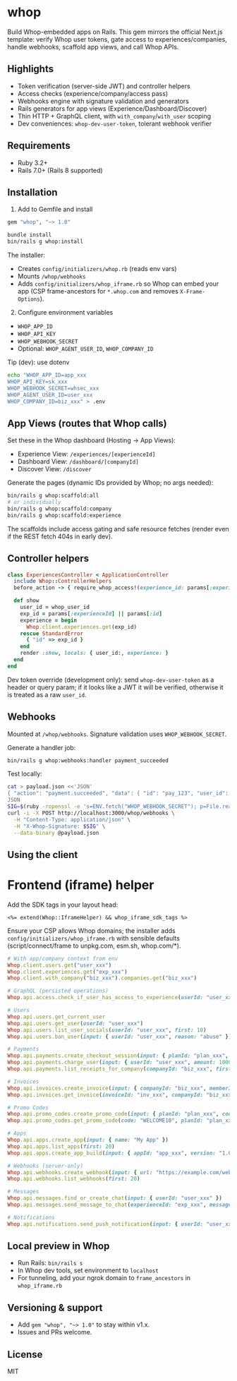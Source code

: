 # whop

Build Whop-embedded apps on Rails. This gem mirrors the official Next.js template: verify Whop user tokens, gate access to experiences/companies, handle webhooks, scaffold app views, and call Whop APIs.

## Highlights

- Token verification (server-side JWT) and controller helpers
- Access checks (experience/company/access pass)
- Webhooks engine with signature validation and generators
- Rails generators for app views (Experience/Dashboard/Discover)
- Thin HTTP + GraphQL client, with `with_company`/`with_user` scoping
- Dev conveniences: `whop-dev-user-token`, tolerant webhook verifier

## Requirements

- Ruby 3.2+
- Rails 7.0+ (Rails 8 supported)

## Installation

1) Add to Gemfile and install

```ruby
gem "whop", "~> 1.0"
```

```bash
bundle install
bin/rails g whop:install
```

The installer:
- Creates `config/initializers/whop.rb` (reads env vars)
- Mounts `/whop/webhooks`
- Adds `config/initializers/whop_iframe.rb` so Whop can embed your app (CSP frame-ancestors for `*.whop.com` and removes `X-Frame-Options`).

2) Configure environment variables

- `WHOP_APP_ID`
- `WHOP_API_KEY`
- `WHOP_WEBHOOK_SECRET`
- Optional: `WHOP_AGENT_USER_ID`, `WHOP_COMPANY_ID`

Tip (dev): use dotenv

```bash
echo "WHOP_APP_ID=app_xxx
WHOP_API_KEY=sk_xxx
WHOP_WEBHOOK_SECRET=whsec_xxx
WHOP_AGENT_USER_ID=user_xxx
WHOP_COMPANY_ID=biz_xxx" > .env
```

## App Views (routes that Whop calls)

Set these in the Whop dashboard (Hosting → App Views):

- Experience View: `/experiences/[experienceId]`
- Dashboard View: `/dashboard/[companyId]`
- Discover View: `/discover`

Generate the pages (dynamic IDs provided by Whop; no args needed):

```bash
bin/rails g whop:scaffold:all
# or individually
bin/rails g whop:scaffold:company
bin/rails g whop:scaffold:experience
```

The scaffolds include access gating and safe resource fetches (render even if the REST fetch 404s in early dev).

## Controller helpers

```ruby
class ExperiencesController < ApplicationController
  include Whop::ControllerHelpers
  before_action -> { require_whop_access!(experience_id: params[:experienceId] || params[:id]) }

  def show
    user_id = whop_user_id
    exp_id = params[:experienceId] || params[:id]
    experience = begin
      Whop.client.experiences.get(exp_id)
    rescue StandardError
      { "id" => exp_id }
    end
    render :show, locals: { user_id:, experience: }
  end
end
```

Dev token override (development only): send `whop-dev-user-token` as a header or query param; if it looks like a JWT it will be verified, otherwise it is treated as a raw `user_id`.

## Webhooks

Mounted at `/whop/webhooks`. Signature validation uses `WHOP_WEBHOOK_SECRET`.

Generate a handler job:

```bash
bin/rails g whop:webhooks:handler payment_succeeded
```

Test locally:

```bash
cat > payload.json <<'JSON'
{ "action": "payment.succeeded", "data": { "id": "pay_123", "user_id": "user_123", "final_amount": 1000, "amount_after_fees": 950, "currency": "USD" } }
JSON
SIG=$(ruby -ropenssl -e 's=ENV.fetch("WHOP_WEBHOOK_SECRET"); p=File.read("payload.json"); puts "sha256=#{OpenSSL::HMAC.hexdigest("SHA256", s, p)}"')
curl -i -X POST http://localhost:3000/whop/webhooks \
  -H "Content-Type: application/json" \
  -H "X-Whop-Signature: $SIG" \
  --data-binary @payload.json
```

## Using the client
# Frontend (iframe) helper

Add the SDK tags in your layout head:

```erb
<%= extend(Whop::IframeHelper) && whop_iframe_sdk_tags %>
```

Ensure your CSP allows Whop domains; the installer adds `config/initializers/whop_iframe.rb` with sensible defaults (script/connect/frame to unpkg.com, esm.sh, whop.com/*).


```ruby
# With app/company context from env
Whop.client.users.get("user_xxx")
Whop.client.experiences.get("exp_xxx")
Whop.client.with_company("biz_xxx").companies.get("biz_xxx")

# GraphQL (persisted operations)
Whop.api.access.check_if_user_has_access_to_experience(userId: "user_xxx", experienceId: "exp_xxx")

# Users
Whop.api.users.get_current_user
Whop.api.users.get_user(userId: "user_xxx")
Whop.api.users.list_user_socials(userId: "user_xxx", first: 10)
Whop.api.users.ban_user(input: { userId: "user_xxx", reason: "abuse" })

# Payments
Whop.api.payments.create_checkout_session(input: { planId: "plan_xxx", successUrl: "https://...", cancelUrl: "https://..." })
Whop.api.payments.charge_user(input: { userId: "user_xxx", amount: 1000, currency: "USD" })
Whop.api.payments.list_receipts_for_company(companyId: "biz_xxx", first: 20)

# Invoices
Whop.api.invoices.create_invoice(input: { companyId: "biz_xxx", memberId: "mem_xxx", planId: "plan_xxx" })
Whop.api.invoices.get_invoice(invoiceId: "inv_xxx", companyId: "biz_xxx")

# Promo Codes
Whop.api.promo_codes.create_promo_code(input: { planId: "plan_xxx", code: "WELCOME10", percentOff: 10 })
Whop.api.promo_codes.get_promo_code(code: "WELCOME10", planId: "plan_xxx")

# Apps
Whop.api.apps.create_app(input: { name: "My App" })
Whop.api.apps.list_apps(first: 20)
Whop.api.apps.create_app_build(input: { appId: "app_xxx", version: "1.0.0" })

# Webhooks (server-only)
Whop.api.webhooks.create_webhook(input: { url: "https://example.com/webhook", events: ["payment_succeeded"], apiVersion: "v2" })
Whop.api.webhooks.list_webhooks(first: 20)

# Messages
Whop.api.messages.find_or_create_chat(input: { userId: "user_xxx" })
Whop.api.messages.send_message_to_chat(experienceId: "exp_xxx", message: "Hello!")

# Notifications
Whop.api.notifications.send_push_notification(input: { userId: "user_xxx", title: "Hi", body: "Welcome" })
```

## Local preview in Whop

- Run Rails: `bin/rails s`
- In Whop dev tools, set environment to `localhost`
- For tunneling, add your ngrok domain to `frame_ancestors` in `whop_iframe.rb`

## Versioning & support

- Add `gem "whop", "~> 1.0"` to stay within v1.x.
- Issues and PRs welcome.

## License

MIT


